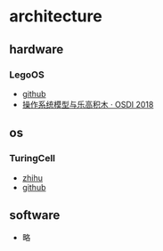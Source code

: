 # architecture

## hardware 

### LegoOS

- [github](https://github.com/WukLab/LegoOS)
- [操作系统模型与乐高积木 · OSDI 2018](https://draveness.me/papers-legoos/)

## os

### TuringCell

- [zhihu](https://zhuanlan.zhihu.com/p/143105973)
- [github](https://github.com/turingcell/turingcell)

## software

- 略
